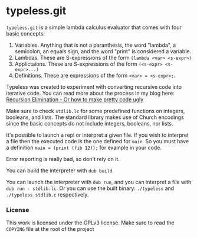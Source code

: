 # typeless.git

`typeless.git` is a simple lambda calculus evaluator that comes with four basic concepts:

1. Variables. Anything that is not a paranthesis, the word "lambda", a semicolon, an equals sign,
   and the word "print" is considered a variable.
2. Lambdas. These are S-expressions of the form `(lambda <var> <s-expr>)`
3. Applictaions. These are S-expressions of the form `(<s-expr> <s-expr>...)`
4. Definitions. These are expressions of the form `<var> = <s-expr>;`.

Typeless was created to experiment with converting recursive code into iterative code.
You can read more about the process in my blog here: [Recursion Elimination - Or how to make pretty code ugly](https://blog.grgz.me/posts/recursion_elimination.html)

Make sure to check `stdlib.lc` for some predefined functions on integers, booleans, and lists.
The standard library makes use of Church encodings since the basic concepts do not include integers,
booleans, nor lists.

It's possible to launch a repl or interpret a given file. If you wish to interpret a file then the
executed code is the one defined for `main`. So you must have a definition
`main = (print (fib 12));` for example in your code.

Error reporting is really bad, so don't rely on it.

You can build the interpreter with `dub build`.

You can launch the interpreter with `dub run`, and you can interpret a file with
`dub run - stdlib.lc`.
Or you can use the built binary: `./typeless` and `./typeless stdlib.c` respectively.

### License

This work is licensed under the GPLv3 license. Make sure to read the `COPYING` file at the root of
the project

